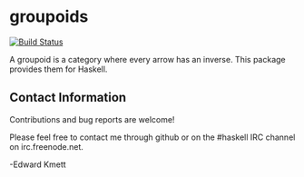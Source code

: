 groupoids
==========

[![Build Status](https://secure.travis-ci.org/ekmett/groupoids.png?branch=master)](http://travis-ci.org/ekmett/groupoids)

A groupoid is a category where every arrow has an inverse. This package provides them for Haskell.

Contact Information
-------------------

Contributions and bug reports are welcome!

Please feel free to contact me through github or on the #haskell IRC channel on irc.freenode.net.

-Edward Kmett
